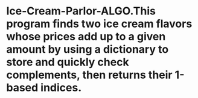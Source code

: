 # Ice-Cream-Parlor-ALGO.This program finds two ice cream flavors whose prices add up to a given amount by using a dictionary to store and quickly check complements, then returns their 1-based indices.
